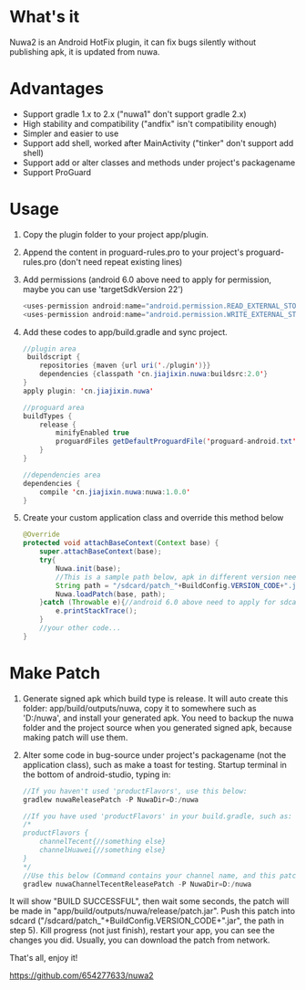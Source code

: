 
# What's it
 
Nuwa2 is an Android HotFix plugin, it can fix bugs silently without publishing apk, it is updated from nuwa.

# Advantages

* Support gradle 1.x to 2.x ("nuwa1" don't support gradle 2.x)
* High stability and compatibility ("andfix" isn't compatibility enough)
* Simpler and easier to use
* Support add shell, worked after MainActivity ("tinker" don't support add shell)
* Support add or alter classes and methods under project's packagename
* Support ProGuard
 
# Usage

1. Copy the plugin folder to your project app/plugin.

2. Append the content in proguard-rules.pro to your project's proguard-rules.pro (don't need repeat existing lines) 

3. Add permissions (android 6.0 above need to apply for permission, maybe you can use 'targetSdkVersion 22') 

	```java
	<uses-permission android:name="android.permission.READ_EXTERNAL_STORAGE"/>
	<uses-permission android:name="android.permission.WRITE_EXTERNAL_STORAGE"/>
	```
4. Add these codes to app/build.gradle and sync project.

	```java
	//plugin area
	 buildscript {
		repositories {maven {url uri('./plugin')}}
		dependencies {classpath 'cn.jiajixin.nuwa:buildsrc:2.0'}
	}
	apply plugin: 'cn.jiajixin.nuwa'
	
	//proguard area
	buildTypes {
		release {
			minifyEnabled true
			proguardFiles getDefaultProguardFile('proguard-android.txt'), 'proguard-rules.pro'
		}
	}
	
	//dependencies area
	dependencies {
		compile 'cn.jiajixin.nuwa:nuwa:1.0.0'
	}
	```
5. Create your custom application class and override this method below

	```java
	@Override
	protected void attachBaseContext(Context base) {
		super.attachBaseContext(base);
		try{
			Nuwa.init(base);
			//This is a sample path below, apk in different version need different patch file, so you can use BuildConfig.VERSION_CODE
			String path = "/sdcard/patch_"+BuildConfig.VERSION_CODE+".jar";
			Nuwa.loadPatch(base, path);
		}catch (Throwable e){//android 6.0 above need to apply for sdcard permission
			e.printStackTrace();
		}
		//your other code...
	}
	```

# Make Patch

1. Generate signed apk which build type is release. 
It will auto create this folder: app/build/outputs/nuwa, copy it to somewhere such as 'D:/nuwa', and install your generated apk.
You need to backup the nuwa folder and the project source when you generated signed apk, because making patch will use them.

2. Alter some code in bug-source under project's packagename (not the application class), such as make a toast for testing.
Startup terminal in the bottom of android-studio, typing in:
	```java
	//If you haven't used 'productFlavors', use this below:
	gradlew nuwaReleasePatch -P NuwaDir=D:/nuwa
	
	//If you have used 'productFlavors' in your build.gradle, such as:
	/*
	productFlavors {
        channelTecent{//something else}
        channelHuawei{//something else}
    }
	*/
	//Use this below (Command contains your channel name, and this patch is usually universal):
	gradlew nuwaChannelTecentReleasePatch -P NuwaDir=D:/nuwa
	```
It will show "BUILD SUCCESSFUL", then wait some seconds, the patch will be made in "app/build/outputs/nuwa/release/patch.jar".
Push this patch into sdcard ("/sdcard/patch_"+BuildConfig.VERSION_CODE+".jar", the path in step 5).
Kill progress (not just finish), restart your app, you can see the changes you did.
Usually, you can download the patch from network.

That's all, enjoy it!

https://github.com/654277633/nuwa2
